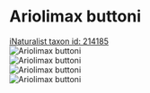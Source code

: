 
Ariolimax buttoni
=================
  
[iNaturalist taxon id: 214185](https://www.inaturalist.org/taxa/214185)  
![Ariolimax buttoni](https://inaturalist-open-data.s3.amazonaws.com/photos/65471484/medium.jpg)  
![Ariolimax buttoni](https://inaturalist-open-data.s3.amazonaws.com/photos/60348202/medium.jpg)  
![Ariolimax buttoni](https://inaturalist-open-data.s3.amazonaws.com/photos/65471484/medium.jpg)  
![Ariolimax buttoni](https://inaturalist-open-data.s3.amazonaws.com/photos/60348202/medium.jpg)